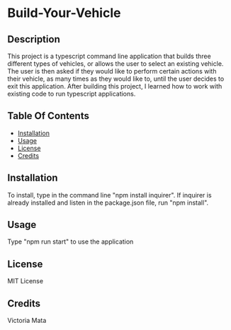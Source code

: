 # Build-Your-Vehicle

## Description
This project is a typescript command line application that builds three different types of vehicles, or allows the user to select an existing vehicle. The user is then asked if they would like to perform certain actions with their vehicle, as many times as they would like to, until the user decides to exit this application. After building this project, I learned how to work with existing code to run typescript applications.

## Table Of Contents
- [Installation](#installation)
- [Usage](#usage)
- [License](#license)
- [Credits](#credits)

## Installation
To install, type in the command line "npm install inquirer". 
If inquirer is already installed and listen in the package.json file, run "npm install".

## Usage
Type "npm run start" to use the application

## License
MIT License

## Credits
Victoria Mata